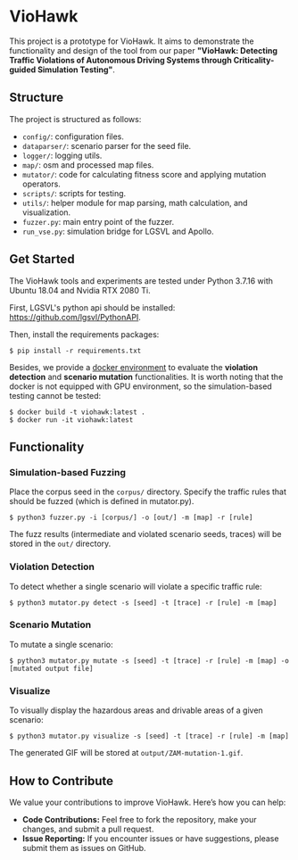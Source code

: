 # VioHawk

This project is a prototype for VioHawk. It aims to demonstrate the functionality and design of the tool from our paper **"VioHawk: Detecting Traffic Violations of Autonomous Driving Systems through Criticality-guided Simulation Testing"**.

## Structure

The project is structured as follows:

- `config/`: configuration files.
- `dataparser/`: scenario parser for the seed file.
- `logger/`: logging utils.
- `map/`: osm and processed map files.
- `mutator/`: code for calculating fitness score and applying mutation operators.
- `scripts/`: scripts for testing.
- `utils/`: helper module for map parsing, math calculation, and visualization.
- `fuzzer.py`: main entry point of the fuzzer.
- `run_vse.py`: simulation bridge for LGSVL and Apollo.

## Get Started

The VioHawk tools and experiments are tested under Python 3.7.16 with Ubuntu 18.04 and Nvidia RTX 2080 Ti.

First, LGSVL's python api should be installed: https://github.com/lgsvl/PythonAPI.

Then, install the requirements packages:

```
$ pip install -r requirements.txt
```

Besides, we provide a [docker environment]() to evaluate the **violation detection** and **scenario mutation** functionalities. It is worth noting that the docker is not equipped with GPU environment, so the simulation-based testing cannot be tested:

```
$ docker build -t viohawk:latest .
$ docker run -it viohawk:latest
```

## Functionality

### Simulation-based Fuzzing

Place the corpus seed in the `corpus/` directory. Specify the traffic rules that should be fuzzed (which is defined in mutator.py).

```
$ python3 fuzzer.py -i [corpus/] -o [out/] -m [map] -r [rule]
```

The fuzz results (intermediate and violated scenario seeds, traces) will be stored in the `out/` directory.

### Violation Detection

To detect whether a single scenario will violate a specific traffic rule:

```
$ python3 mutator.py detect -s [seed] -t [trace] -r [rule] -m [map]
```

### Scenario Mutation

To mutate a single scenario:

```
$ python3 mutator.py mutate -s [seed] -t [trace] -r [rule] -m [map] -o [mutated output file]
```

### Visualize

To visually display the hazardous areas and drivable areas of a given scenario:

```
$ python3 mutator.py visualize -s [seed] -t [trace] -r [rule] -m [map]
```

The generated GIF will be stored at `output/ZAM-mutation-1.gif`.

## How to Contribute

We value your contributions to improve VioHawk. Here’s how you can help:

- **Code Contributions:** Feel free to fork the repository, make your changes, and submit a pull request.
- **Issue Reporting:** If you encounter issues or have suggestions, please submit them as issues on GitHub.
